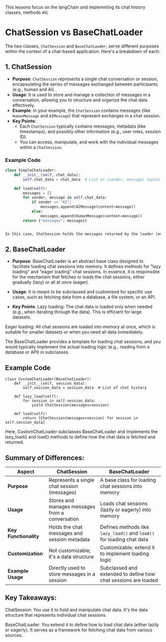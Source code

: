 This lessons focus on the langChain and implemnting its chat history classes, methods etc





# ChatSession vs BaseChatLoader

The two classes, `ChatSession` and `BaseChatLoader`, serve different purposes within the context of a chat-based application. Here's a breakdown of each:

## 1. ChatSession

- **Purpose**: `ChatSession` represents a single chat conversation or session, encapsulating the series of messages exchanged between participants (e.g., human and AI).
- **Usage**: It is used to store and manage a collection of messages in a conversation, allowing you to structure and organize the chat data effectively.
- **Example**: In your example, the `ChatSession` contains messages (like `HumanMessage` and `AIMessage`) that represent exchanges in a chat session.
- **Key Points**:
  - Each `ChatSession` typically contains messages, metadata (like timestamps), and possibly other information (e.g., user roles, session ID).
  - You can access, manipulate, and work with the individual messages within a `ChatSession`.

### Example Code

```python
class SimpleChatLoader:
    def __init__(self, chat_data):
        self.chat_data = chat_data  # List of (sender, message) tuples

    def load(self):
        messages = []
        for sender, message in self.chat_data:
            if sender == "AI":
                messages.append(AIMessage(content=message))
            else:
                messages.append(HumanMessage(content=message))
        return {"messages": messages}


In this case, ChatSession holds the messages returned by the loader (even though it's returned as a dictionary, in a more complex implementation, you would directly interact with instances of ChatSession).
```

## 2. BaseChatLoader

 - **Purpose**:  BaseChatLoader is an abstract base class designed to facilitate loading chat sessions into memory. It defines methods for "lazy loading" and "eager loading" chat sessions. In essence, it is responsible for the mechanism that fetches or loads the chat sessions, either gradually (lazy) or all at once (eager).

 - **Usage**: It is meant to be subclassed and customized for specific use cases, such as fetching data from a database, a file system, or an API.

 - **Key Points**:
Lazy loading: The chat data is loaded only when needed (e.g., when iterating through the data). This is efficient for large datasets.

Eager loading: All chat sessions are loaded into memory at once, which is suitable for smaller datasets or when you need all data immediately.

The BaseChatLoader provides a template for loading chat sessions, and you would typically implement the actual loading logic (e.g., reading from a database or API) in subclasses.
   
## Example Code
```
class CustomChatLoader(BaseChatLoader):
    def __init__(self, session_data):
        self.session_data = session_data  # List of chat history

    def lazy_load(self):
        for session in self.session_data:
            yield ChatSession(messages=session)

    def load(self):
        return [ChatSession(messages=session) for session in self.session_data]

```

Here, CustomChatLoader subclasses BaseChatLoader and implements the lazy_load() and load() methods to define how the chat data is fetched and returned.

## Summary of Differences:

| **Aspect**            | **ChatSession**                                    | **BaseChatLoader**                                        |
|-----------------------|----------------------------------------------------|----------------------------------------------------------|
| **Purpose**           | Represents a single chat session (messages)        | A base class for loading chat sessions into memory       |
| **Usage**             | Stores and manages messages from a conversation    | Loads chat sessions (lazily or eagerly) into memory      |
| **Key Functionality** | Holds the chat messages and session metadata       | Defines methods like `lazy_load()` and `load()` for loading chat data |
| **Customization**      | Not customizable; it's a data structure            | Customizable; extend it to implement loading logic       |
| **Example Usage**     | Directly used to store messages in a session       | Subclassed and extended to define how chat sessions are loaded |


## Key Takeaways:

ChatSession: You use it to hold and manipulate chat data. It's the data structure that represents individual chat sessions.

BaseChatLoader: You extend it to define how to load chat data (either lazily or eagerly). It serves as a framework for fetching chat data from various sources.

